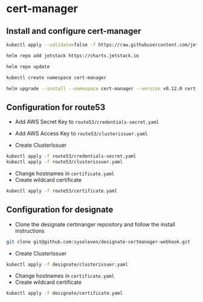 # cert-manager

## Install and configure cert-manager

```sh
kubectl apply --validate=false -f https://raw.githubusercontent.com/jetstack/cert-manager/release-0.12/deploy/manifests/00-crds.yaml
```

```sh
helm repo add jetstack https://charts.jetstack.io
```

```sh
helm repo update
```

```sh
kubectl create namespace cert-manager
```

```sh
helm upgrade --install --namespace cert-manager --version v0.12.0 cert-manager jetstack/cert-manager
```

## Configuration for route53

* Add AWS Secret Key to `route53/credentials-secret.yaml`

* Add AWS Access Key to `route53/clusterissuer.yaml`

* Create ClusterIssuer

```sh
kubectl apply -f route53/credentials-secret.yaml
kubectl apply -f route53/clusterissuer.yaml
```

* Change hostnames in `certificate.yaml`
* Create wildcard certificate

```sh
kubectl apply -f route53/certificate.yaml
```

## Configuration for designate

* Clone the designate certmanger repository and follow the install instructions

```sh
git clone git@github.com:syseleven/designate-certmanager-webhook.git
```

* Create ClusterIssuer

```sh
kubectl apply -f designate/clusterissuer.yaml
```

* Change hostnames in `certificate.yaml`
* Create wildcard certificate

```sh
kubectl apply -f designate/certificate.yaml
```
